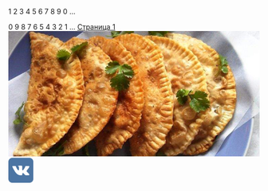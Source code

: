 <html>
<head>
<style>
body {
    background-color: #ffffff;
}
h1 {
    background-color: ffffff;
}
p {
    background-color: ffffff;
}
</style>
<title>blen4kTestsait2</title>
</head>
<body><p>1 2 3 4 5 6 7 8 9 0 ...
    <p> 0 9 8 7 6 5 4 3 2 1 ...
        <a href="https://blen4k.github.io">Страница 1</a>
         <img src="gotovim-vkusnye-chebureki-v-domashnih-usloviyah_800.jpg" alt="" />
<a href="https://m.vk.com/id421376303">
    <img src="vk.jpg" 
        height="10%" width="10%" alt="" />
</a>

